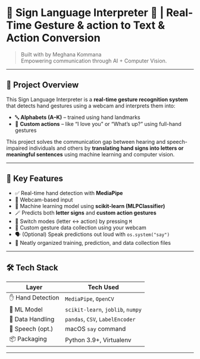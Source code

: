 # 🧠 Sign Language Interpreter 🤟 | Real-Time Gesture & action to Text & Action Conversion

> Built with by Meghana Kommana  
> Empowering communication through AI + Computer Vision.

---

## 🚀 Project Overview

This Sign Language Interpreter is a **real-time gesture recognition system** that detects hand gestures using a webcam and interprets them into:
- 🔤 **Alphabets (A–K)** – trained using hand landmarks
- 💬 **Custom actions** – like “I love you” or “What’s up?” using full-hand gestures

This project solves the communication gap between hearing and speech-impaired individuals and others by **translating hand signs into letters or meaningful sentences** using machine learning and computer vision.

---

## 🎯 Key Features

- ✅ Real-time hand detection with **MediaPipe**
- 🎥 Webcam-based input
- 🧠 Machine learning model using **scikit-learn (MLPClassifier)**
- 🪄 Predicts both **letter signs** and **custom action gestures**
- 🔁 Switch modes (letter ↔ action) by pressing `M`
- 📸 Custom gesture data collection using your webcam
- 🗣️ (Optional) Speak predictions out loud with `os.system("say")`
- 📂 Neatly organized training, prediction, and data collection files

---

## 🛠️ Tech Stack

| Layer            | Tech Used                          |
|------------------|------------------------------------|
| ✋ Hand Detection | `MediaPipe`, `OpenCV`              |
| 🧠 ML Model       | `scikit-learn`, `joblib`, `numpy`  |
| 📁 Data Handling  | `pandas`, `CSV`, `LabelEncoder`    |
| 🎤 Speech (opt.)  | macOS `say` command                |
| 📦 Packaging      | Python 3.9+, Virtualenv            |

---

